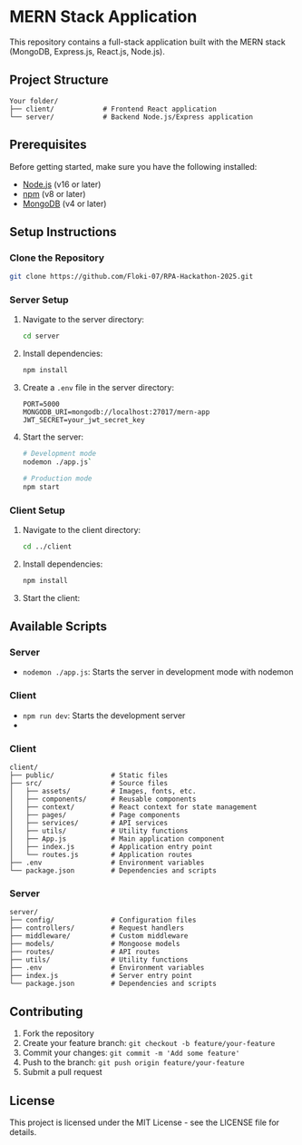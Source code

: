 # MERN Stack Application

This repository contains a full-stack application built with the MERN stack (MongoDB, Express.js, React.js, Node.js).

## Project Structure

```
Your folder/
├── client/            # Frontend React application
└── server/            # Backend Node.js/Express application
```

## Prerequisites

Before getting started, make sure you have the following installed:

- [Node.js](https://nodejs.org/) (v16 or later)
- [npm](https://www.npmjs.com/) (v8 or later)
- [MongoDB](https://www.mongodb.com/try/download/community) (v4 or later)

## Setup Instructions

### Clone the Repository

```bash
git clone https://github.com/Floki-07/RPA-Hackathon-2025.git
```

### Server Setup

1. Navigate to the server directory:
   ```bash
   cd server
   ```

2. Install dependencies:
   ```bash
   npm install
   ```

3. Create a `.env` file in the server directory:
   ```
   PORT=5000
   MONGODB_URI=mongodb://localhost:27017/mern-app
   JWT_SECRET=your_jwt_secret_key
   ```

4. Start the server:
   ```bash
   # Development mode
   nodemon ./app.js`
   
   # Production mode
   npm start
   ```

### Client Setup

1. Navigate to the client directory:
   ```bash
   cd ../client
   ```

2. Install dependencies:
   ```bash
   npm install
   ```

4. Start the client:
 

## Available Scripts

### Server

- `nodemon ./app.js`: Starts the server in development mode with nodemon

### Client

- `npm run dev`: Starts the development server
- 

### Client
```
client/
├── public/              # Static files
├── src/                 # Source files
│   ├── assets/          # Images, fonts, etc.
│   ├── components/      # Reusable components
│   ├── context/         # React context for state management
│   ├── pages/           # Page components
│   ├── services/        # API services
│   ├── utils/           # Utility functions
│   ├── App.js           # Main application component
│   ├── index.js         # Application entry point
│   └── routes.js        # Application routes
├── .env                 # Environment variables
└── package.json         # Dependencies and scripts
```

### Server
```
server/
├── config/              # Configuration files
├── controllers/         # Request handlers
├── middleware/          # Custom middleware
├── models/              # Mongoose models
├── routes/              # API routes
├── utils/               # Utility functions
├── .env                 # Environment variables
├── index.js             # Server entry point
└── package.json         # Dependencies and scripts
```

## Contributing

1. Fork the repository
2. Create your feature branch: `git checkout -b feature/your-feature`
3. Commit your changes: `git commit -m 'Add some feature'`
4. Push to the branch: `git push origin feature/your-feature`
5. Submit a pull request

## License

This project is licensed under the MIT License - see the LICENSE file for details.
